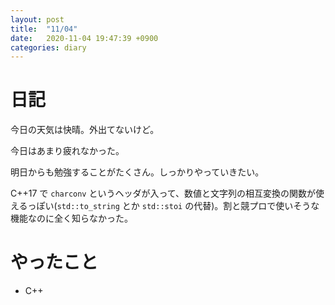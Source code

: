 ```yaml
---
layout: post
title:  "11/04"
date:   2020-11-04 19:47:39 +0900
categories: diary
---
```

# 日記

今日の天気は快晴。外出てないけど。

今日はあまり疲れなかった。

明日からも勉強することがたくさん。しっかりやっていきたい。

C++17 で ```charconv``` というヘッダが入って、数値と文字列の相互変換の関数が使えるっぽい(```std::to_string``` とか ```std::stoi``` の代替)。割と競プロで使いそうな機能なのに全く知らなかった。

# やったこと

- C++